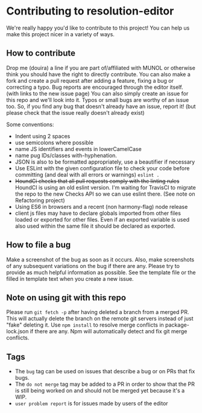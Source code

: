 # Contributing to resolution-editor
We're really happy you'd like to contribute to this project! You can help us make this project nicer in a variety of ways.

## How to contribute
Drop me (douira) a line if you are part of/affiliated with MUNOL or otherwise think you should have the right to directly contribute. You can also make a fork and create a pull request after adding a feature, fixing a bug or correcting a typo. Bug reports are encouraged through the editor itself. (with links to the new issue page) You can also simply create an issue for this repo and we'll look into it. Typos or small bugs are worthy of an issue too. So, if you find any bug that doesn't already have an issue, report it! (but please check that the issue really doesn't already exist)

Some conventions:  

- Indent using 2 spaces
- use semicolons where possible
- name JS identifiers and events in lowerCamelCase
- name pug IDs/classes with-hyphenation.
- JSON is also to be formatted appropriately, use a beautifier if necessary
- Use ESLint with the given configuration file to check your code before committing (and deal with all errors or warnings) `eslint .`
- ~~HoundCi checks that all pull requests comply with the linting rules~~ HoundCI is using an old eslint version. I'm waiting for TravisCI to migrate the repo to the new Checks API so we can use eslint there. (See note on Refactoring project)
- Using ES6 in browsers and a recent (non harmony-flag) node release
- client js files may have to declare globals imported from other files loaded or exported for other files. Even if an exported variable is used also used within the same file it should be declared as exported.

## How to file a bug
Make a screenshot of the bug as soon as it occurs. Also, make screenshots of any subsequent variations on the bug if there are any. Please try to provide as much helpful information as possible. See the template file or the filled in template text when you create a new issue. 

## Note on using git with this repo
Please run `git fetch -p` after having deleted a branch from a merged PR. This will actually delete the branch on the remote git servers instead of just "fake" deleting it.
Use `npm install` to resolve merge conflicts in package-lock.json if there are any. Npm will automatically detect and fix git merge conflicts.

## Tags
- The `bug` tag can be used on issues that describe a bug or on PRs that fix bugs.
- The `do not merge` tag may be added to a PR in order to show that the PR is still being worked on and should not be merged yet because it's a WIP.
- `user problem report` is for issues made by users of the editor
